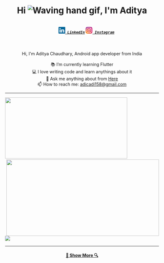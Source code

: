 <h1 align="center">Hi <img src="https://raw.githubusercontent.com/nixin72/nixin72/master/wave.gif" alt="Waving hand gif" height= "45" width="45" />, I'm Aditya</h>
<h5 align="center">
  <code>
    <a href="https://www.linkedin.com/in/adicadi/" title="LinkedIn Profile"><img width="22" src="https://github.com/adicadi/adicadi/blob/master/linkedin.svg"> LinkedIn</a></code>
  <code><a href="https://www.instagram.com/_adicadi_/" title="Instagram Profile"><img width="22" src="https://github.com/adicadi/adicadi/blob/master/Instagram.svg"> Instagram</a></code>
</h5>
<br>
<p align="center">
  Hi, I'm Aditya Chaudhary, Android app developer from India
  <br>
  <br>
  📚 I’m currently learning Flutter
  <br>
  💻 I love writing code and learn anythings about it
  <br>
  💬 Ask me anything about from <a href="https://github.com/adicadi/adicadi/issues" title="Issues">Here</a>
  <br>
  📫 How to reach me: <a href="mailto: adicadi158@gmail.com">adicadi158@gmail.com</a>
  
</p>

<hr>

<p>
    <img height=200px width = 400 src="https://github-readme-stats.vercel.app/api?username=adicadi&show_icons=true&theme=midnight-purple">
   <img height = 250 width= 500 align="right" src = "https://user-images.githubusercontent.com/50004633/134459042-5df8ce97-03da-46f9-99df-8df3d48df26a.gif">
</p>

<img height=200px src="https://github-readme-stats.vercel.app/api/top-langs/?username=adicadi&layout=compact&theme=midnight-purple"/>

<hr>
<!--<p align=center>
<img height= 250 align="center" src="https://activity-graph.herokuapp.com/graph?username=adicadi&theme=react-dark"></p>
<hr>-->
<h4 align="center"><a href=https://github.com/adicadi?tab=repositories title="Show Repositories">🔎 Show More 🔍</a></h4>

